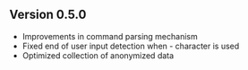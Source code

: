 ## Version 0.5.0
* Improvements in command parsing mechanism
* Fixed end of user input detection when - character is used
* Optimized collection of anonymized data

